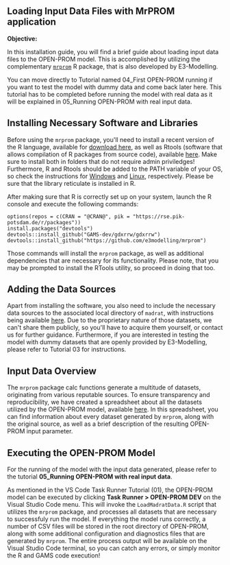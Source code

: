 ## Loading Input Data Files with MrPROM application

**Objective:**

In this installation guide, you will find a brief guide about loading input data files to the OPEN-PROM model. This is accomplished by utilizing the complementary [`mrprom`](https://github.com/e3modelling/mrprom) R package, that is also developed by E3-Modelling.

You can move directly to Tutorial named 04_First OPEN-PROM running if you want to test the model with dummy data and come back later here. This tutorial has to be completed before running the model with real data as it will be explained in 05_Running OPEN-PROM with real input data.

## Installing Necessary Software and Libraries
Before using the `mrprom` package, you'll need to install a recent version of the R language, available for [download here](https://www.r-project.org/), as well as Rtools (software that allows compilation of R packages from source code), available [here](https://cran.r-project.org/bin/windows/Rtools/). Make sure to install both in folders that do not require admin priviledges! Furthermore, R and Rtools should be added to the PATH variable of your OS, so check the instructions for [Windows](https://www.bbminfo.com/r/r-programming-environment-setup.php) and [Linux](https://www.digitalocean.com/community/tutorials/how-to-view-and-update-the-linux-path-environment-variable), respectively. Please be sure that the library reticulate is installed in R.


After making sure that R is correctly set up on your system, launch the R console and execute the following commands:

```
options(repos = c(CRAN = "@CRAN@", pik = "https://rse.pik-potsdam.de/r/packages"))
install.packages("devtools")
devtools::install_github("GAMS-dev/gdxrrw/gdxrrw")
devtools::install_github("https://github.com/e3modelling/mrprom")
```

Those commands will install the `mrprom` package, as well as additional dependencies that are necessary for its functionality. Please note, that you may be prompted to install the RTools utility, so proceed in doing that too.

## Adding the Data Sources
Apart from installing the software, you also need to include the necessary data sources to the associated local directory of `madrat`, with instructions being available [here](https://cran.r-project.org/web/packages/madrat/vignettes/madrat.html). Due to the proprietary nature of those datasets, we can't share them publicly, so you'll have to acquire them yourself, or contact us for further guidance. Furthermore, if you are interested in testing the model with dummy datasets that are openly provided by E3-Modelling, please refer to Tutorial 03 for instructions.

## Input Data Overview
The `mrprom` package calc functions generate a multitude of datasets, originating from various reputable sources. To ensure transparency and reproducibility, we have created a spreadsheet about all the datasets utilized by the OPEN-PROM model, available [here]([https://docs.google.com/spreadsheets/d/1n3F7FAqbyMsiCaNLlSvSZY_ZO_WNZG6_44NLjHFZcx8/edit?usp=sharing](https://github.com/e3modelling/OPEN-PROM/blob/main/tutorials/InputDataOverview.csv)). In this spreadsheet, you can find information about every dataset generated by `mrprom`, along with the original source, as well as a brief description of the resulting OPEN-PROM input parameter.

## Executing the OPEN-PROM Model 
For the running of the model with the input data generated, please refer to the tutorial **05_Running OPEN-PROM with real input data**. 

As mentioned in the VS Code Task Runner Tutorial (01), the OPEN-PROM model can be executed by clicking **Task Runner > OPEN-PROM DEV** on the Visual Studio Code menu. This will invoke the `LoadMadratData.R` script that utilizes the `mrprom` package, and processes all datasets that are necessary to successfuly run the model. If everything the model runs correctly, a number of CSV files will be stored in the root directory of OPEN-PROM, along with some additional configuration and diagnostics files that are generated by `mrprom`. The entire process output will be available on the Visual Studio Code terminal, so you can catch any errors, or simply monitor the R and GAMS code execution!
